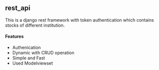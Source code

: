 ## rest_api
This is a django rest framework with token authentication which contains stocks of different institution.

#### Features
* Authenication
* Dynamic with CRUD operation
* Simple and Fast
* Used Modelviewset
